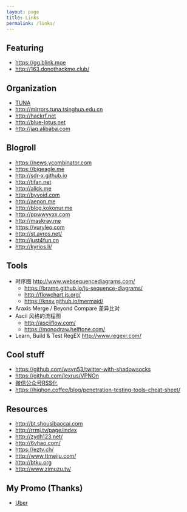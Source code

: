 ```yaml
---
layout: page
title: Links
permalink: /links/
---
```


## Featuring

 - <https://gg.blink.moe>
 - <http://163.donothackme.club/>

## Organization

 - [TUNA](http://tuna.tsinghua.edu.cn)
  - <http://mirrors.tuna.tsinghua.edu.cn>
 - <http://hackrf.net>
 - <http://blue-lotus.net>
 - <http://jaq.alibaba.com>

## Blogroll

 - <https://news.ycombinator.com>
 - <https://bigeagle.me>
 - <http://sdr-x.github.io>
 - <http://tifan.net>
 - <http://alick.me>
 - <http://byvoid.com>
 - <http://aenon.me>
 - <http://blog.kokonur.me>
 - <http://ppwwyyxx.com>
 - <http://maskray.me>
 - <https://vuryleo.com>
 - <http://st.avros.net/>
 - <http://just4fun.cn>
 - <http://kyrios.li/>

## Tools
 - 时序图 <http://www.websequencediagrams.com/>
    - <https://bramp.github.io/js-sequence-diagrams/>
    - <http://flowchart.js.org/>
    - <https://knsv.github.io/mermaid/>
 - Araxis Merge / Beyond Compare 差异比对
 - Ascii 风格的流程图 
    - <http://asciiflow.com/>
    - <https://monodraw.helftone.com/>
 - Learn, Build & Test RegEX <http://www.regexr.com/>

## Cool stuff
 - <https://github.com/wsvn53/twitter-with-shadowsocks>
 - <https://github.com/lexrus/VPNOn>
 - [微信公众号RSS化](http://weirss.me/)
 - <https://highon.coffee/blog/penetration-testing-tools-cheat-sheet/>


## Resources

 - <http://bt.shousibaocai.com>
 - <http://rrmj.tv/page/index>
 - <http://zydh123.net/>
 - <http://6vhao.com/>
 - <https://eztv.ch/>
 - <http://www.ttmeiju.com/>
 - <http://btku.org>
 - <http://www.zimuzu.tv/>

## My Promo (Thanks)

 - [Uber](https://www.uber.com/invite/pa126)
